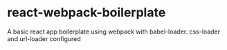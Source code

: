 # react-webpack-boilerplate
A basic react app boilerplate using webpack with babel-loader. css-loader and url-loader configured
